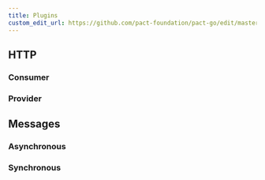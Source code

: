 ```yaml
---
title: Plugins
custom_edit_url: https://github.com/pact-foundation/pact-go/edit/master/docs/plugins.md
---
```

<!-- This file has been synced from the pact-foundation/pact-go repository. Please do not edit it directly. The URL of the source file can be found in the custom_edit_url value above -->

## HTTP

### Consumer
### Provider

## Messages

### Asynchronous
### Synchronous
